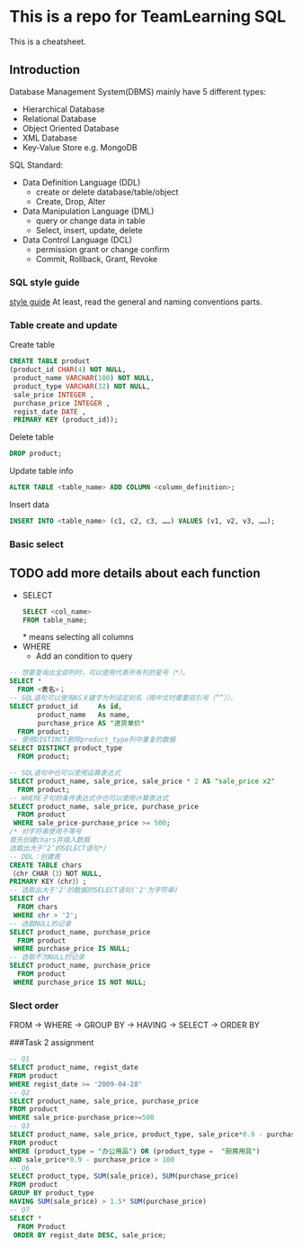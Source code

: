 # This is a repo for TeamLearning SQL

This is a cheatsheet.

## Introduction  

Database Management System(DBMS) mainly have 5 different types:

- Hierarchical Database
- Relational Database
- Object Oriented Database
- XML Database
- Key-Value Store e.g. MongoDB

SQL Standard:

- Data Definition Language (DDL)
  - create or delete database/table/object
  - Create, Drop, Alter
- Data Manipulation Language (DML)
  - query or change data in table
  - Select, insert, update, delete
- Data Control Language (DCL)
  - permission grant or change confirm
  - Commit, Rollback, Grant, Revoke

### SQL style guide  

[style guide](https://www.sqlstyle.guide/)
At least, read the general and naming conventions parts.

### Table create and update

Create table
```sql
CREATE TABLE product
(product_id CHAR(4) NOT NULL,
 product_name VARCHAR(100) NOT NULL,
 product_type VARCHAR(32) NOT NULL,
 sale_price INTEGER ,
 purchase_price INTEGER ,
 regist_date DATE ,
 PRIMARY KEY (product_id));
```

Delete table
```sql
DROP product;
```

Update table info
```sql
ALTER TABLE <table_name> ADD COLUMN <column_definition>;
```

Insert data
```sql
INSERT INTO <table_name> (c1, c2, c3, ……) VALUES (v1, v2, v3, ……);  
```
### Basic select

## TODO add more details about each function  

- SELECT
  ```sql
  SELECT <col_name> 
  FROM table_name;
  ```
  \* means selecting all columns
- WHERE 
  - Add an condition to query
```sql
-- 想要查询出全部列时，可以使用代表所有列的星号（*）。
SELECT *
  FROM <表名>；
-- SQL语句可以使用AS关键字为列设定别名（用中文时需要双引号（“”））。
SELECT product_id     As id,
       product_name   As name,
       purchase_price AS "进货单价"
  FROM product;
-- 使用DISTINCT删除product_type列中重复的数据
SELECT DISTINCT product_type
  FROM product;
```

```sql
-- SQL语句中也可以使用运算表达式
SELECT product_name, sale_price, sale_price * 2 AS "sale_price x2"
  FROM product;
-- WHERE子句的条件表达式中也可以使用计算表达式
SELECT product_name, sale_price, purchase_price
  FROM product
 WHERE sale_price-purchase_price >= 500;
/* 对字符串使用不等号
首先创建chars并插入数据
选取出大于‘2’的SELECT语句*/
-- DDL：创建表
CREATE TABLE chars
（chr CHAR（3）NOT NULL, 
PRIMARY KEY（chr））;
-- 选取出大于'2'的数据的SELECT语句('2'为字符串)
SELECT chr
  FROM chars
 WHERE chr > '2';
-- 选取NULL的记录
SELECT product_name, purchase_price
  FROM product
 WHERE purchase_price IS NULL;
-- 选取不为NULL的记录
SELECT product_name, purchase_price
  FROM product
 WHERE purchase_price IS NOT NULL;
 ```

### Slect order

FROM → WHERE → GROUP BY → HAVING → SELECT → ORDER BY

###Task 2 assignment
```sql
-- Q1
SELECT product_name, regist_date
FROM product
WHERE regist_date >= '2009-04-28'
-- Q2
SELECT product_name, sale_price, purchase_price 
FROM product
WHERE sale_price-purchase_price>=500
-- Q3
SELECT product_name, sale_price, product_type, sale_price*0.9 - purchase_price as profit 
FROM product
WHERE (product_type = "办公用品") OR (product_type =  "厨房用具")
AND sale_price*0.9 - purchase_price > 100
-- Q6
SELECT product_type, SUM(sale_price), SUM(purchase_price)
FROM product
GROUP BY product_type
HAVING SUM(sale_price) > 1.5* SUM(purchase_price)
-- Q7
SELECT *
  FROM Product
 ORDER BY regist_date DESC, sale_price;
```
